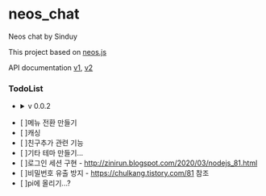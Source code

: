 # neos_chat
Neos chat by Sinduy

This project based on [neos.js][neosjs]

[neosjs]: https://www.npmjs.com/package/@bombitmanbomb/neosjs
API documentation
[v1](https://polylogix-studio.github.io/Neos.js/),
[v2](https://neos-api.polylogix.studio/)
### TodoList

- <details><summary>v 0.0.2</summary>

    - [x] 이미지로딩 구현.
    - [x] id 자동지정 만들기
    - [x] 시간 보기
    - [x] 체팅내 이미지 로딩 구현
    - [x] 체팅내 사운드 구현
    - [x] 썸네일로 사진용량최적화
    - [x] 체팅테마 만들기 - https://ablog.jc-lab.net/79 참조
    - [x] am pm 표시
    - [x] MarkedRead 자동 새로고침
    - [x] 알림 표시
    - [x] 친구 목록 로딩 개선
</details>

- [ ]메뉴 전환 만들기
- [ ]캐싱
- [ ]친구추가 관련 기능
- [ ]기타 테마 만들기...
- [ ]로그인 세션 구현 - http://zinirun.blogspot.com/2020/03/nodejs_81.html
- [ ]비밀번호 유출 방지 - https://chulkang.tistory.com/81 참조
- [ ]pi에 올리기...?